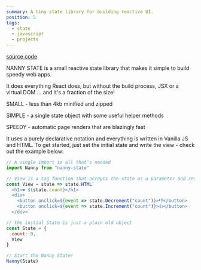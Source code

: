 ```yaml
---
summary: A tiny state library for building reactive UI.
position: 5
tags:
  - state
  - javascript
  - projects
---
```


[source code](https://github.com/daz4126/Nanny-State)

NANNY STATE is a small reactive state library that makes it simple to build speedy web apps.

It does everything React does, but without the build process, JSX or a virtual DOM ... and it's a fraction of the size!

SMALL - less than 4kb minified and zipped

SIMPLE - a single state object with some useful helper methods

SPEEDY - automatic page renders that are blazingly fast

It uses a purely declarative notation and everything is written in Vanilla JS and HTML. To get started, just set the initial state and write the view - check out the example below:

```javascript
// A single import is all that's needed
import Nanny from "nanny-state"

// View is a tag function that accepts the state as a parameter and returns plain old HTML
const View = state => state.HTML`
  <h1>❤️ ${state.count}</h1>
  <div>
    <button onclick=${event => state.Decrement("count")}>👎</button>
    <button onclick=${event => state.Increment("count")}>👍</button>
  </div>`

// the initial State is just a plain old object 
const State = { 
  count: 0, 
  View
}

// Start the Nanny State!
Nanny(State)
```

